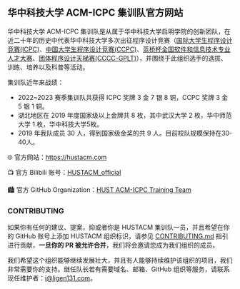 ## 华中科技大学 ACM-ICPC 集训队官方网站

华中科技大学 ACM-ICPC 集训队是从属于华中科技大学启明学院的创新团队，在近二十年的历史中代表华中科技大学多次出征程序设计竞赛（[国际大学生程序设计竞赛(ICPC)](https://icpc.global/)、[中国大学生程序设计竞赛(CCPC)](https://ccpc.io/)、[蓝桥杯全国软件和信息技术专业人才大赛](https://dasai.lanqiao.cn/)、[团体程序设计天梯赛(CCCC-GPLT)](https://gplt.patest.cn/regulation)），并围绕于此组织选手的选拔、训练、培养以及科普等活动。

集训队近年来战绩：

- 2022~2023 赛季集训队共获得 ICPC 奖牌 3 金 7 银 8 铜，CCPC 奖牌 3 金 5 银 1 铜。
-	湖北地区在 2019 年度国家级以上金牌共 8 枚，其中武汉大学 2 枚，华中师范大学 1 枚，华中科技大学5枚。
-	2019 年我队成员 30 人，得到国家级金奖的共 9 人。目前校队规模保持在30-40人。

🌐 官方网站：<https://hustacm.com>

📺 官方 Bilibili 账号：[HUSTACM_official](https://space.bilibili.com/321840908)

🏙️ 官方 GitHub Organization：[HUST ACM-ICPC Training Team](https://github.com/HUSTACM)

### CONTRIBUTING

如果你有任何的建议、提案，抑或者你是 HUSTACM 集训队一员，并且希望在你的 GitHub 账号上添加 HUSTACM 组织标识，请参见 [CONTRIBUTING.md](https://github.com/HUSTACM/.github/blob/main/profile/CONTRIBUTING.md) 指引进行贡献，**一旦你的 PR 被允许合并**，我们将会邀请您成为我们组织的成员。

我们希望这个组织能够继续发展壮大，并且有人能够持续维护该组织的项目，我们非常需要你的支持。继任队长若有需要域名、邮箱、GitHub 组织等服务，请联系现任维护者：[i@ligen131.com](mailto:i@ligen131.com)。
